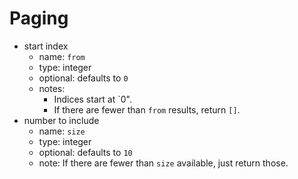 # Paging

* start index
  * name: `from`
  * type: integer
  * optional: defaults to `0`
  * notes:
    * Indices start at `0".
    * If there are fewer than `from` results, return `[]`.
* number to include
  * name: `size`
  * type: integer
  * optional: defaults to `10`
  * note: If there are fewer than `size` available, just return those.
